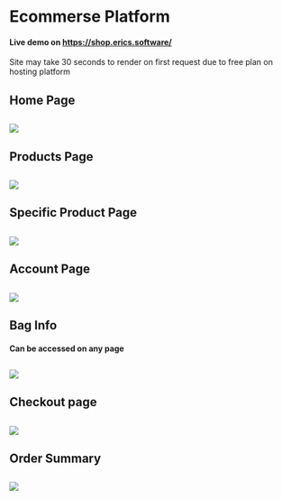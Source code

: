 # Ecommerse Platform
#### Live demo on https://shop.erics.software/
Site may take 30 seconds to render on first request due to free plan on hosting platform  
## Home Page
## ![](https://i.gyazo.com/fc61dba2add0f47ef5637975a754e5aa.png)
## Products Page
## ![](https://i.gyazo.com/b9c34b0af66b27d9eba4bfb8b962f85f.png)
## Specific Product Page
## ![](https://i.gyazo.com/aa57bd6d44aa21e72a7f4994a81bd2d9.png)
## Account Page
## ![](https://i.gyazo.com/62d832ffef05325558ac60cfb2fa4fe4.png)
## Bag Info
#### Can be accessed on any page
## ![](https://i.gyazo.com/80d55b897ea47a93cd500157546a2cd4.png)
## Checkout page
## ![](https://i.gyazo.com/adcdbc61b21074907689b0ad9714f9f6.png)
## Order Summary
## ![](https://i.gyazo.com/187b1616afc9bbdfd9f3f0585a25ffb7.png)
